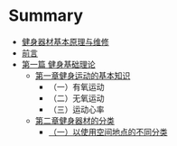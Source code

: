 # Summary

* [健身器材基本原理与维修](README.md)
* [前言](mu-lu.md)
* [第一篇 健身基础理论](di-yi-pian-jian-shen-ji-chu-li-lun.md)
  * [第一章健身运动的基本知识](di-yi-pian-jian-shen-ji-chu-li-lun/di-yi-zhang-jian-shen-yun-dong-de-ji-ben-zhi-shi.md)
    * （一）有氧运动
    * （二）无氧运动
    * （三）运动心率
  * [第二章健身器材的分类](di-yi-pian-jian-shen-ji-chu-li-lun/di-er-zhang-jian-shen-qi-cai-de-fen-lei.md)
    * [（一）以使用空间地点的不同分类](di-yi-pian-jian-shen-ji-chu-li-lun/di-er-zhang-jian-shen-qi-cai-de-fen-lei/ff08-yi-ff09-yi-shi-yong-kong-jian-di-dian-de-bu-tong-fen-lei.md)

